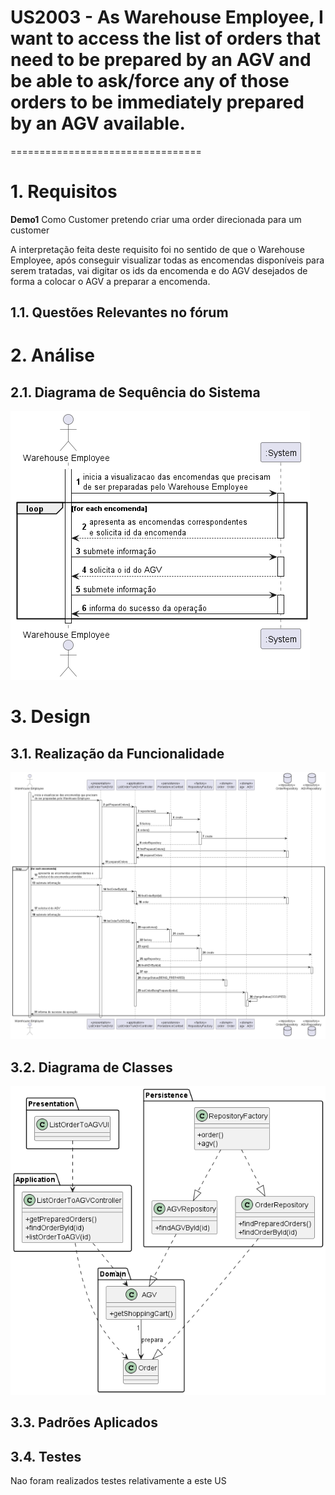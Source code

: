 # US2003 - As Warehouse Employee, I want to access the list of orders that need to be prepared by an AGV and be able to ask/force any of those orders to be immediately prepared by an AGV available.
=================================


# 1. Requisitos





**Demo1** Como Customer pretendo criar uma order direcionada para um customer


A interpretação feita deste requisito foi no sentido de que o Warehouse Employee, após conseguir visualizar todas as encomendas disponíveis para serem tratadas, vai digitar os ids da encomenda e do AGV desejados de forma a colocar o AGV a preparar a encomenda.
## 1.1. Questões Relevantes no fórum



# 2. Análise


## 2.1. Diagrama de Sequência do Sistema

![2003_SSD](2003_SSD.png)

# 3. Design



## 3.1. Realização da Funcionalidade

![2003_SD](2003_SD.png)

## 3.2. Diagrama de Classes

![2003_CD](2003_CD.png)



## 3.3. Padrões Aplicados



## 3.4. Testes 

Nao foram realizados testes relativamente a este US


